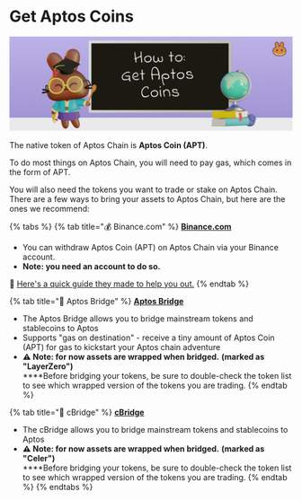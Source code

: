 # Get Aptos Coins

![](../.gitbook/assets/how-to-get-aptos-coins-header.png)

The native token of Aptos Chain is **Aptos Coin (APT)**.

To do most things on Aptos Chain, you will need to pay gas, which comes in the form of APT.

You will also need the tokens you want to trade or stake on Aptos Chain. There are a few ways to bring your assets to Aptos Chain, but here are the ones we recommend:

{% tabs %}
{% tab title="💰 Binance.com" %}
[**Binance.com**](https://github.com/pancakeswap/pancake-document/tree/255db0c7af28df2f9c1209daa5cdbd774490a666/get-started/www.binance.com)

* You can withdraw Aptos Coin (APT) on Aptos Chain via your Binance account.&#x20;
* **Note: you need an account to do so.**

📖 [Here's a quick guide they made to help you out.](https://www.binance.com/en/support/faq/85a1c394ac1d489fb0bfac0ef2fceafd)
{% endtab %}

{% tab title="🌉 Aptos Bridge" %}
****[**Aptos Bridge**](https://theaptosbridge.com/bridge)****

* The Aptos Bridge allows you to bridge mainstream tokens and stablecoins to Aptos
* Supports "gas on destination" - receive a tiny amount of Aptos Coin (APT) for gas to kickstart your Aptos chain adventure
* **⚠️ Note: for now assets are wrapped when bridged.** **(marked as "LayerZero")**\
  ****Before bridging your tokens, be sure to double-check the token list to see which wrapped version of the tokens you are trading.
{% endtab %}

{% tab title="🌉 cBridge" %}
****[**cBridge**](https://cbridge.celer.network/1/12360001/)****

* The cBridge allows you to bridge mainstream tokens and stablecoins to Aptos
* **⚠️ Note: for now assets are wrapped when bridged.** **(marked as "Celer")**\
  ****Before bridging your tokens, be sure to double-check the token list to see which wrapped version of the tokens you are trading.
{% endtab %}
{% endtabs %}
